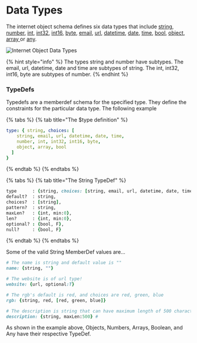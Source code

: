 # Data Types

The internet object schema defines six data types that include [string](string/), [number](number/), [int](number/derived-types/integer.md), [int32](number/derived-types/int32.md), [int16](number/derived-types/int16.md), [byte](number/derived-types/byte.md), [email](string/string-derived-types/email.md), [url](string/string-derived-types/url.md), [datetime](string/string-derived-types/datetime.md), [date](string/string-derived-types/date.md), [time](string/string-derived-types/time.md), [bool](bool.md), [object](object.md), [array ](array.md)or [any](any.md).

![Internet Object Data Types](https://documents.app.lucidchart.com/documents/076b4f9c-b79d-410c-8002-1ac23fdbb786/pages/SUfm\_UR89EBD?a=22456\&x=2657\&y=1364\&w=946\&h=792\&store=1\&accept=image%2F\*\&auth=LCA%20cf2ec801d5bc4f25cf66c288efe8e9b1d4d1069e-ts%3D1610795059)

{% hint style="info" %}
The types string and number have subtypes. The email, url, datetime, date and time are subtypes of string. The int, int32, int16, byte are subtypes of number.
{% endhint %}

### TypeDefs

Typedefs are a memberdef schema for the specified type. They define the constraints for the particular data type. The following example&#x20;



{% tabs %}
{% tab title="The $type definition" %}
```yaml
type: { string, choices: [
    string, email, url, datetime, date, time,
    number, int, int32, int16, byte,
    object, array, bool
  ]
}
```
{% endtab %}
{% endtabs %}

{% tabs %}
{% tab title="The String TypeDef" %}
```ruby
type      : {string, choices: [string, email, url, datetime, date, time]},
default?  : string,
choices?  : [string],
pattern?  : string,
maxLen?   : {int, min:0},
len?      : {int, min:0},
optional? : {bool, F},
null?     : {bool, F}
```
{% endtab %}
{% endtabs %}

Some of the valid String MemberDef values are...

```ruby
# The name is string and default value is ""
name: {string, ""}

# The website is of url type!
website: {url, optional:T} 

# The rgb's default is red, and choices are red, green, blue
rgb: {string, red, [red, green, blue]}

# The description is string that can have maximum length of 500 characters 
description: {string, maxLen:500} # 
```

As shown in the example above, Objects, Numbers, Arrays, Boolean, and Any have their respective TypeDef. &#x20;
